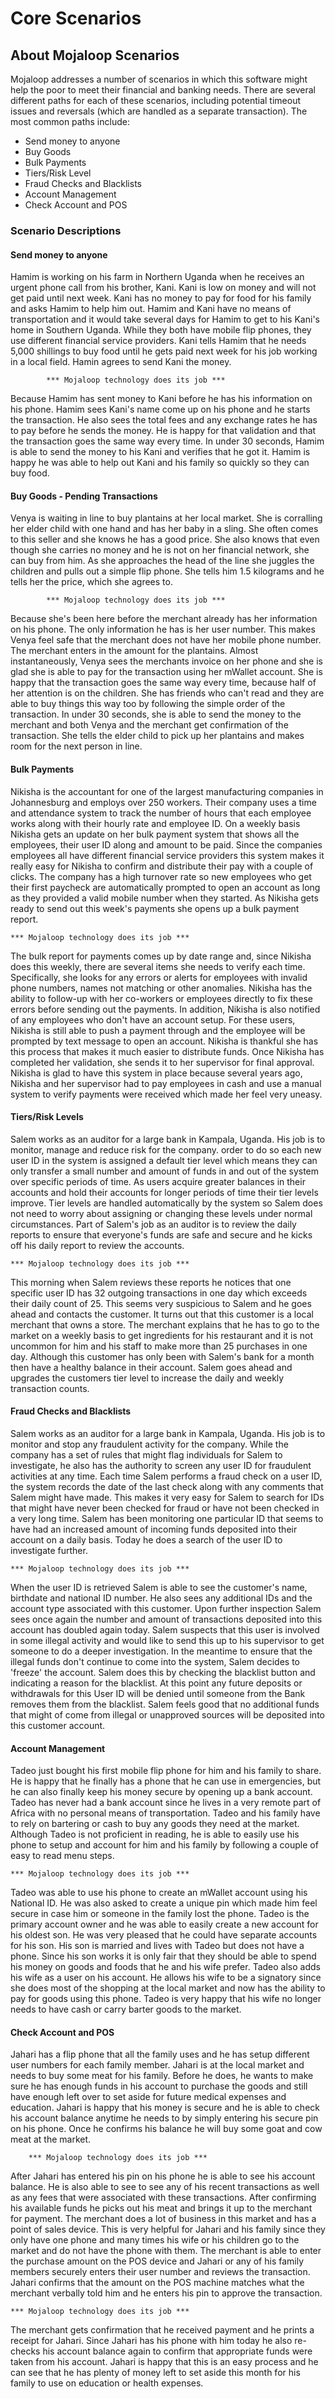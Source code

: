 # Core Scenarios

## About Mojaloop Scenarios

Mojaloop addresses a number of scenarios in which this software might help the poor to meet their financial and banking needs. There are several different paths for each of these scenarios, including potential timeout issues and reversals \(which are handled as a separate transaction\). The most common paths include:

* Send money to anyone
* Buy Goods
* Bulk Payments
* Tiers/Risk Level
* Fraud Checks and Blacklists
* Account Management
* Check Account and POS

### Scenario Descriptions

#### Send money to anyone

Hamim is working on his farm in Northern Uganda when he receives an urgent phone call from his brother, Kani. Kani is low on money and will not get paid until next week. Kani has no money to pay for food for his family and asks Hamim to help him out. Hamim and Kani have no means of transportation and it would take several days for Hamim to get to his Kani's home in Southern Uganda. While they both have mobile flip phones, they use different financial service providers. Kani tells Hamim that he needs 5,000 shillings to buy food until he gets paid next week for his job working in a local field. Hamin agrees to send Kani the money.

```text
        *** Mojaloop technology does its job ***
```

Because Hamim has sent money to Kani before he has his information on his phone. Hamim sees Kani's name come up on his phone and he starts the transaction. He also sees the total fees and any exchange rates he has to pay before he sends the money. He is happy for that validation and that the transaction goes the same way every time. In under 30 seconds, Hamim is able to send the money to his Kani and verifies that he got it. Hamim is happy he was able to help out Kani and his family so quickly so they can buy food.

#### Buy Goods - Pending Transactions

Venya is waiting in line to buy plantains at her local market. She is corralling her elder child with one hand and has her baby in a sling. She often comes to this seller and she knows he has a good price. She also knows that even though she carries no money and he is not on her financial network, she can buy from him. As she approaches the head of the line she juggles the children and pulls out a simple flip phone. She tells him 1.5 kilograms and he tells her the price, which she agrees to.

```text
        *** Mojaloop technology does its job ***
```

Because she's been here before the merchant already has her information on his phone. The only information he has is her user number. This makes Venya feel safe that the merchant does not have her mobile phone number. The merchant enters in the amount for the plantains. Almost instantaneously, Venya sees the merchants invoice on her phone and she is glad she is able to pay for the transaction using her mWallet account. She is happy that the transaction goes the same way every time, because half of her attention is on the children. She has friends who can't read and they are able to buy things this way too by following the simple order of the transaction. In under 30 seconds, she is able to send the money to the merchant and both Venya and the merchant get confirmation of the transaction. She tells the elder child to pick up her plantains and makes room for the next person in line.

#### Bulk Payments

Nikisha is the accountant for one of the largest manufacturing companies in Johannesburg and employs over 250 workers. Their company uses a time and attendance system to track the number of hours that each employee works along with their hourly rate and employee ID. On a weekly basis Nikisha gets an update on her bulk payment system that shows all the employees, their user ID along and amount to be paid. Since the companies employees all have different financial service providers this system makes it really easy for Nikisha to confirm and distribute their pay with a couple of clicks. The company has a high turnover rate so new employees who get their first paycheck are automatically prompted to open an account as long as they provided a valid mobile number when they started. As Nikisha gets ready to send out this week's payments she opens up a bulk payment report.

```text
*** Mojaloop technology does its job ***
```

The bulk report for payments comes up by date range and, since Nikisha does this weekly, there are several items she needs to verify each time. Specifically, she looks for any errors or alerts for employees with invalid phone numbers, names not matching or other anomalies. Nikisha has the ability to follow-up with her co-workers or employees directly to fix these errors before sending out the payments. In addition, Nikisha is also notified of any employees who don't have an account setup. For these users, Nikisha is still able to push a payment through and the employee will be prompted by text message to open an account. Nikisha is thankful she has this process that makes it much easier to distribute funds. Once Nikisha has completed her validation, she sends it to her supervisor for final approval. Nikisha is glad to have this system in place because several years ago, Nikisha and her supervisor had to pay employees in cash and use a manual system to verify payments were received which made her feel very uneasy.

#### Tiers/Risk Levels

Salem works as an auditor for a large bank in Kampala, Uganda. His job is to monitor, manage and reduce risk for the company. order to do so each new user ID in the system is assigned a default tier level which means they can only transfer a small number and amount of funds in and out of the system over specific periods of time. As users acquire greater balances in their accounts and hold their accounts for longer periods of time their tier levels improve. Tier levels are handled automatically by the system so Salem does not need to worry about assigning or changing these levels under normal circumstances. Part of Salem's job as an auditor is to review the daily reports to ensure that everyone's funds are safe and secure and he kicks off his daily report to review the accounts.

```text
*** Mojaloop technology does its job ***
```

This morning when Salem reviews these reports he notices that one specific user ID has 32 outgoing transactions in one day which exceeds their daily count of 25. This seems very suspicious to Salem and he goes ahead and contacts the customer. It turns out that this customer is a local merchant that owns a store. The merchant explains that he has to go to the market on a weekly basis to get ingredients for his restaurant and it is not uncommon for him and his staff to make more than 25 purchases in one day. Although this customer has only been with Salem's bank for a month then have a healthy balance in their account. Salem goes ahead and upgrades the customers tier level to increase the daily and weekly transaction counts.

#### Fraud Checks and Blacklists

Salem works as an auditor for a large bank in Kampala, Uganda. His job is to monitor and stop any fraudulent activity for the company. While the company has a set of rules that might flag individuals for Salem to investigate, he also has the authority to screen any user ID for fraudulent activities at any time. Each time Salem performs a fraud check on a user ID, the system records the date of the last check along with any comments that Salem might have made. This makes it very easy for Salem to search for IDs that might have never been checked for fraud or have not been checked in a very long time. Salem has been monitoring one particular ID that seems to have had an increased amount of incoming funds deposited into their account on a daily basis. Today he does a search of the user ID to investigate further.

```text
*** Mojaloop technology does its job ***
```

When the user ID is retrieved Salem is able to see the customer's name, birthdate and national ID number. He also sees any additional IDs and the account type associated with this customer. Upon further inspection Salem sees once again the number and amount of transactions deposited into this account has doubled again today. Salem suspects that this user is involved in some illegal activity and would like to send this up to his supervisor to get someone to do a deeper investigation. In the meantime to ensure that the illegal funds don't continue to come into the system, Salem decides to 'freeze' the account. Salem does this by checking the blacklist button and indicating a reason for the blacklist. At this point any future deposits or withdrawals for this User ID will be denied until someone from the Bank removes them from the blacklist. Salem feels good that no additional funds that might of come from illegal or unapproved sources will be deposited into this customer account.

#### Account Management

Tadeo just bought his first mobile flip phone for him and his family to share. He is happy that he finally has a phone that he can use in emergencies, but he can also finally keep his money secure by opening up a bank account. Tadeo has never had a bank account since he lives in a very remote part of Africa with no personal means of transportation. Tadeo and his family have to rely on bartering or cash to buy any goods they need at the market. Although Tadeo is not proficient in reading, he is able to easily use his phone to setup and account for him and his family by following a couple of easy to read menu steps.

```text
*** Mojaloop technology does its job ***
```

Tadeo was able to use his phone to create an mWallet account using his National ID. He was also asked to create a unique pin which made him feel secure in case him or someone in the family lost the phone. Tadeo is the primary account owner and he was able to easily create a new account for his oldest son. He was very pleased that he could have separate accounts for his son. His son is married and lives with Tadeo but does not have a phone. Since his son works it is only fair that they should be able to spend his money on goods and foods that he and his wife prefer. Tadeo also adds his wife as a user on his account. He allows his wife to be a signatory since she does most of the shopping at the local market and now has the ability to pay for goods using this phone. Tadeo is very happy that his wife no longer needs to have cash or carry barter goods to the market.

#### Check Account and POS

Jahari has a flip phone that all the family uses and he has setup different user numbers for each family member. Jahari is at the local market and needs to buy some meat for his family. Before he does, he wants to make sure he has enough funds in his account to purchase the goods and still have enough left over to set aside for future medical expenses and education. Jahari is happy that his money is secure and he is able to check his account balance anytime he needs to by simply entering his secure pin on his phone. Once he confirms his balance he will buy some goat and cow meat at the market.

```text
    *** Mojaloop technology does its job ***
```

After Jahari has entered his pin on his phone he is able to see his account balance. He is also able to see to see any of his recent transactions as well as any fees that were associated with these transactions. After confirming his available funds he picks out his meat and brings it up to the merchant for payment. The merchant does a lot of business in this market and has a point of sales device. This is very helpful for Jahari and his family since they only have one phone and many times his wife or his children go to the market and do not have the phone with them. The merchant is able to enter the purchase amount on the POS device and Jahari or any of his family members securely enters their user number and reviews the transaction. Jahari confirms that the amount on the POS machine matches what the merchant verbally told him and he enters his pin to approve the transaction.

```text
*** Mojaloop technology does its job ***
```

The merchant gets confirmation that he received payment and he prints a receipt for Jahari. Since Jahari has his phone with him today he also re-checks his account balance again to confirm that appropriate funds were taken from his account. Jahari is happy that this is an easy process and he can see that he has plenty of money left to set aside this month for his family to use on education or health expenses.


